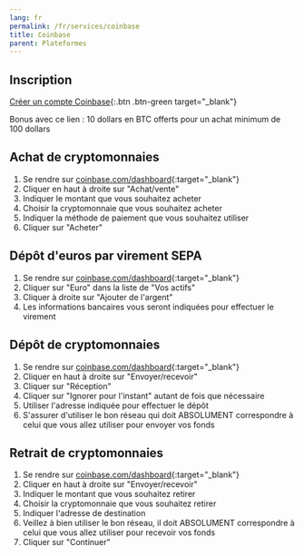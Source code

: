 ```yaml
---
lang: fr
permalink: /fr/services/coinbase
title: Coinbase
parent: Plateformes
---
```


## Inscription
[Créer un compte Coinbase](https://www.coinbase.com/join/lachte_l){:.btn .btn-green target="_blank"}

Bonus avec ce lien : 10 dollars en BTC offerts pour un achat minimum de 100 dollars


## Achat de cryptomonnaies
1. Se rendre sur [coinbase.com/dashboard](https://www.coinbase.com/dashboard){:target="_blank"}
2. Cliquer en haut à droite sur "Achat/vente"
3. Indiquer le montant que vous souhaitez acheter
4. Choisir la cryptomonnaie que vous souhaitez acheter
5. Indiquer la méthode de paiement que vous souhaitez utiliser
6. Cliquer sur "Acheter"


## Dépôt d'euros par virement SEPA
1. Se rendre sur [coinbase.com/dashboard](https://www.coinbase.com/dashboard){:target="_blank"}
2. Cliquer sur "Euro" dans la liste de "Vos actifs"
3. Cliquer à droite sur "Ajouter de l'argent"
4. Les informations bancaires vous seront indiquées pour effectuer le virement


## Dépôt de cryptomonnaies
1. Se rendre sur [coinbase.com/dashboard](https://www.coinbase.com/dashboard){:target="_blank"}
2. Cliquer en haut à droite sur "Envoyer/recevoir"
3. Cliquer sur "Réception"
4. Cliquer sur "Ignorer pour l'instant" autant de fois que nécessaire
5. Utiliser l'adresse indiquée pour effectuer le dépôt
6. S'assurer d'utiliser le bon réseau qui doit ABSOLUMENT correspondre à celui que vous allez utiliser pour envoyer vos fonds


## Retrait de cryptomonnaies
1. Se rendre sur [coinbase.com/dashboard](https://www.coinbase.com/dashboard){:target="_blank"}
2. Cliquer en haut à droite sur "Envoyer/recevoir"
3. Indiquer le montant que vous souhaitez retirer
4. Choisir la cryptomonnaie que vous souhaitez retirer
5. Indiquer l'adresse de destination
6. Veillez à bien utiliser le bon réseau, il doit ABSOLUMENT correspondre à celui que vous allez utiliser pour recevoir vos fonds
7. Cliquer sur "Continuer"
